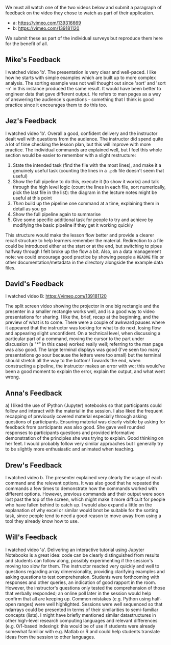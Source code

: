 We must all watch one of the two videos below and submit a paragraph of feedback on the video they chose to watch as part of their application.

 * a: https://vimeo.com/139316669
 * b: https://vimeo.com/139181120

We submit these as part of the individual surveys but reproduce them here for the benefit of all.

## Mike's Feedback

I watched video 'b'. The presentation is very clear and well-paced. I like how he starts with simple examples which are built up to more complex analysis. The sorting example was not well thought out since 'sort' and 'sort -n' in this instance produced the same result. It would have been better to engineer data that gave different output. He refers to man pages as a way of answering the audience's questions - something that I think is good practice since it encourages them to do this too.

## Jez's Feedback

I watched video 'b'. Overall a good, confident delivery and the instructor dealt well with questions from the audience. The instructor did spend quite a lot of time checking the lesson plan, but this will improve with more practice. The individual commands are explained well, but I feel this whole section would be easier to remember with a slight restructure:

1. State the intended task (find the file with the most lines), and make it a genuinely useful task (counting the lines in a `.pdb` file doesn't seem that useful)
2. Show the full pipeline to do this, execute it (to show it works) and talk through the high level logic (count the lines in each file, sort numerically, pick the last file in the list): the diagram in the lecture notes might be useful at this point
3. *Then* build up the pipeline one command at a time, explaining them in detail as you go
4. Show the full pipeline again to summarise
5. Give some specific additional task for people to try and achieve by modifying the basic pipeline if they get it working quickly

This structure would make the lesson flow better and provide a clearer recall structure to help learners remember the material. Redirection to a file could be introduced either at the start or at the end, but switching to pipes halfway through I felt broke up the flow a bit. Also, on a data management note: we could encourage good practice by showing people a `README` file or other documentation/metadata in the directory alongside the example data files.

## David's Feedback

I watched video B: https://vimeo.com/139181120

The split screen video
showing the projector in one big rectangle
and the presenter in a smaller rectangle
works well,
and is a good way to video presentations
for sharing.
I like the, brief, recap at the beginning,
and the preview of what is to come.
There were a couple of awkward pauses
where it appeared that
the instructor was looking for what to do next,
losing flow and
appearing slight unconfident. 
On a technical level,
when discussing a particular part of a command,
moving the cursor to
the part under discussion
(a "*" in this case)
worked really well;
referring to the man page was also good.
The large terminal displays was good
(I've seen too many presentations go sour
because the letters were too small)
but the terminal should stretch all the way to the bottom!
Towards the end,
when constructing a pipeline,
the instructor makes an error with wc;
this would've been a good moment to explain the error,
explain the output,
and what went wrong.

## Anna's Feedback

a) I liked the use of IPython (Jupyter) notebooks so that participants could follow and interact with the material in the session. I also liked the frequent recapping of previously covered material especially through asking questions of participants. Ensuring material was clearly visible by asking for feedback from participants was also good. She gave well rounded responses to participants questions and provided informative demonstration of the principles she was trying to explain. Good thinking on her feet. I would probably follow very similar approaches but I generally try to be slightly more enthusiastic and animated when teaching.

## Drew's Feedback

I watched video b. The presenter explained very clearly the usage of each command and the relevant options. It was also good that he repeated the commands a few times to demonstrate how the commands worked with different options. However, previous commands and their output were soon lost past the top of the screen, which might make it more difficult for people who have fallen behind to catch up. I would also expand a little on the explanation of why excel or similar would bnot be suitable for the sorting task, since people tend to need a good reason to move away from using a tool they already know how to use.

## Will's Feedback

I watched video 'a'.  Delivering an interactive tutorial using Jupyter Notebooks is a great idea: code can be clearly distinguished from results and students can follow along, possibly experimenting if the session's moving too slow for them.  The instructor reacted very quickly and well to questions regarding array dimensionality, providing clarifying examples and asking questions to test comprehension.  Students were forthcoming with responses and other queries, an indication of good rapport in the room.  However, the instructor's questions only tested the comprehension of those that verbally responded; an online poll later in the session would help confirm that all are keeping up.  Common mistakes (e.g. Python using half-open ranges) were well highlighted.  Sessions were well sequenced so that ndarrays could be presented in terms of their similarities to semi-familiar concepts (lists).  I might have briefly mentioned similar datastructures in other high-level research computing languages and relevant differences (e.g. 0/1-based indexing): this would be of use if students were already somewhat familiar with e.g. Matlab or R and could help students translate ideas from the session to other languages.

